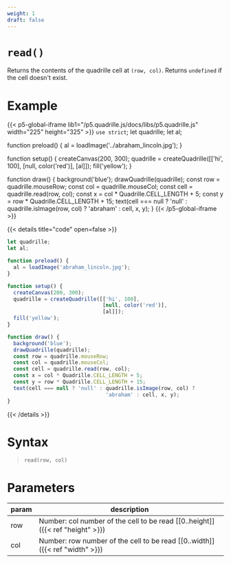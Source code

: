 ```yaml
---
weight: 1
draft: false
---
```


# `read()`

Returns the contents of the quadrille cell at `(row, col)`. Returns `undefined` if the cell doesn't exist.

# Example

{{< p5-global-iframe lib1="/p5.quadrille.js/docs/libs/p5.quadrille.js" width="225" height="325" >}}
`use strict`;
let quadrille;
let al;

function preload() {
  al = loadImage('../abraham_lincoln.jpg');
}

function setup() {
  createCanvas(200, 300);
  quadrille = createQuadrille([['hi', 100],
                               [null, color('red')],
                               [al]]);
  fill('yellow');
}

function draw() {
  background('blue');
  drawQuadrille(quadrille);
  const row = quadrille.mouseRow;
  const col = quadrille.mouseCol;
  const cell = quadrille.read(row, col);
  const x = col * Quadrille.CELL_LENGTH + 5;
  const y = row * Quadrille.CELL_LENGTH + 15;
  text(cell === null ? 'null' : quadrille.isImage(row, col) ? 
                                'abraham' : cell, x, y);
}
{{< /p5-global-iframe >}}

{{< details title="code" open=false >}}
```js
let quadrille;
let al;

function preload() {
  al = loadImage('abraham_lincoln.jpg');
}

function setup() {
  createCanvas(200, 300);
  quadrille = createQuadrille([['hi', 100],
                               [null, color('red')],
                               [al]]);
  fill('yellow');
}

function draw() {
  background('blue');
  drawQuadrille(quadrille);
  const row = quadrille.mouseRow;
  const col = quadrille.mouseCol;
  const cell = quadrille.read(row, col);
  const x = col * Quadrille.CELL_LENGTH + 5;
  const y = row * Quadrille.CELL_LENGTH + 15;
  text(cell === null ? 'null' : quadrille.isImage(row, col) ? 
                                'abraham' : cell, x, y);
}
```
{{< /details >}}

# Syntax

> `read(row, col)`

# Parameters

| param    | description                                                                     |
|----------|---------------------------------------------------------------------------------|
| row      | Number: col number of the cell to be read [\[0..height\]]({{< ref "height" >}}) |
| col      | Number: row number of the cell to be read [\[0..width\]]({{< ref "width" >}})   |